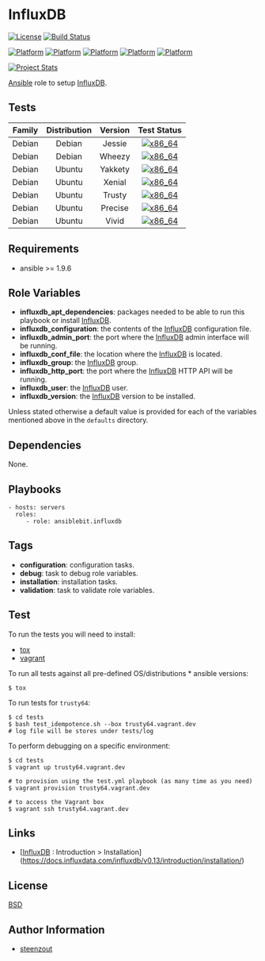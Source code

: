 # InfluxDB

[![License](https://img.shields.io/badge/license-New%20BSD-blue.svg?style=flat)](https://raw.githubusercontent.com/ansiblebit/influxdb/master/LICENSE)
[![Build Status](https://travis-ci.org/ansiblebit/influxdb.svg?branch=master)](https://travis-ci.org/ansiblebit/influxdb)

[![Platform](http://img.shields.io/badge/platform-debian-a80030.svg?style=flat)](#)
[![Platform](http://img.shields.io/badge/platform-centos-932279.svg?style=flat)](#)
[![Platform](http://img.shields.io/badge/platform-fedora-3c6eb4.svg?style=flat)](#)
[![Platform](http://img.shields.io/badge/platform-redhat-cc0000.svg?style=flat)](#)
[![Platform](http://img.shields.io/badge/platform-ubuntu-dd4814.svg?style=flat)](#)

[![Project Stats](https://www.openhub.net/p/ansiblebit-influxdb/widgets/project_thin_badge.gif)](https://www.openhub.net/p/ansiblebit-influxdb/)

[Ansible][ansible] role to setup [InfluxDB][influxdb].


## Tests

| Family | Distribution | Version | Test Status |
|:-:|:-:|:-:|:-:|
| Debian | Debian  | Jessie  | [![x86_64](http://img.shields.io/badge/x86_64-passed-006400.svg?style=flat)](#) |
| Debian | Debian  | Wheezy  | [![x86_64](http://img.shields.io/badge/x86_64-passed-006400.svg?style=flat)](#) |
| Debian | Ubuntu  | Yakkety | [![x86_64](http://img.shields.io/badge/x86_64-passed-006400.svg?style=flat)](#) |
| Debian | Ubuntu  | Xenial  | [![x86_64](http://img.shields.io/badge/x86_64-passed-006400.svg?style=flat)](#) |
| Debian | Ubuntu  | Trusty  | [![x86_64](http://img.shields.io/badge/x86_64-passed-006400.svg?style=flat)](#) |
| Debian | Ubuntu  | Precise | [![x86_64](http://img.shields.io/badge/x86_64-passed-006400.svg?style=flat)](#) |
| Debian | Ubuntu  | Vivid   | [![x86_64](http://img.shields.io/badge/x86_64-passed-006400.svg?style=flat)](#) |


## Requirements

- ansible >= 1.9.6


## Role Variables

- **influxdb_apt_dependencies**: packages needed to be able to run this playbook or install [InfluxDB][influxdb].
- **influxdb_configuration**: the contents of the [InfluxDB][influxdb] configuration file.
- **influxdb_admin_port**: the port where the [InfluxDB][influxdb] admin interface will be running.
- **influxdb_conf_file**: the location where the [InfluxDB][influxdb] is located.
- **influxdb_group**: the [InfluxDB][influxdb] group.
- **influxdb_http_port**: the port where the [InfluxDB][influxdb] HTTP API will be running.
- **influxdb_user**: the [InfluxDB][influxdb] user.
- **influxdb_version**: the [InfluxDB][influxdb] version to be installed.

Unless stated otherwise a default value is provided for each of the variables mentioned above in the `defaults` directory.


## Dependencies

None.


## Playbooks

    - hosts: servers
      roles:
         - role: ansiblebit.influxdb


## Tags

- **configuration**: configuration tasks.
- **debug**: task to debug role variables.
- **installation**: installation tasks.
- **validation**: task to validate role variables.


## Test

To run the tests you will need to install:

- [tox](https://tox.readthedocs.org/)
- [vagrant](https://www.vagrantup.com/)

To run all tests against all pre-defined OS/distributions * ansible versions:

```
$ tox
```

To run tests for `trusty64`:

```
$ cd tests
$ bash test_idempotence.sh --box trusty64.vagrant.dev
# log file will be stores under tests/log
```

To perform debugging on a specific environment:

```
$ cd tests
$ vagrant up trusty64.vagrant.dev

# to provision using the test.yml playbook (as many time as you need)
$ vagrant provision trusty64.vagrant.dev

# to access the Vagrant box
$ vagrant ssh trusty64.vagrant.dev
```


## Links

- [[InfluxDB][influxdb] : Introduction > Installation](https://docs.influxdata.com/influxdb/v0.13/introduction/installation/)


## License

[BSD][license]


## Author Information

- [steenzout][steenzout]


[ansible]:      https://www.ansible.com         "Ansible"
[license]:      https://github.com/ansiblebit/influxdb/blob/master/LICENSE  "BSD license"
[influxdb]:     https://influxdata.com          "InfluxDB"
[steenzout]:    https://github.com/steenzout/   "Pedro Salgado"
